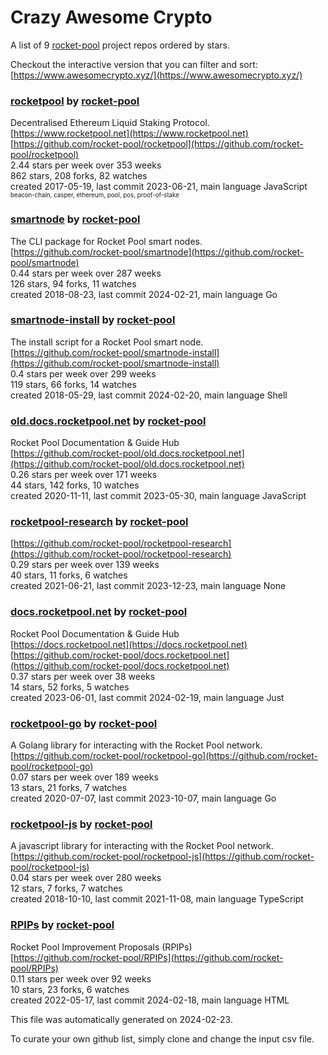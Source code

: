 # Crazy Awesome Crypto
A list of 9 [rocket-pool](https://github.com/rocket-pool) project repos ordered by stars.  

Checkout the interactive version that you can filter and sort: 
[https://www.awesomecrypto.xyz/](https://www.awesomecrypto.xyz/)  


### [rocketpool](https://github.com/rocket-pool/rocketpool) by [rocket-pool](https://github.com/rocket-pool)  
Decentralised Ethereum Liquid Staking Protocol.  
[https://www.rocketpool.net](https://www.rocketpool.net)  
[https://github.com/rocket-pool/rocketpool](https://github.com/rocket-pool/rocketpool)  
2.44 stars per week over 353 weeks  
862 stars, 208 forks, 82 watches  
created 2017-05-19, last commit 2023-06-21, main language JavaScript  
<sub><sup>beacon-chain, casper, ethereum, pool, pos, proof-of-stake</sup></sub>


### [smartnode](https://github.com/rocket-pool/smartnode) by [rocket-pool](https://github.com/rocket-pool)  
The CLI package for Rocket Pool smart nodes.  
[https://github.com/rocket-pool/smartnode](https://github.com/rocket-pool/smartnode)  
0.44 stars per week over 287 weeks  
126 stars, 94 forks, 11 watches  
created 2018-08-23, last commit 2024-02-21, main language Go  


### [smartnode-install](https://github.com/rocket-pool/smartnode-install) by [rocket-pool](https://github.com/rocket-pool)  
The install script for a Rocket Pool smart node.  
[https://github.com/rocket-pool/smartnode-install](https://github.com/rocket-pool/smartnode-install)  
0.4 stars per week over 299 weeks  
119 stars, 66 forks, 14 watches  
created 2018-05-29, last commit 2024-02-20, main language Shell  


### [old.docs.rocketpool.net](https://github.com/rocket-pool/old.docs.rocketpool.net) by [rocket-pool](https://github.com/rocket-pool)  
Rocket Pool Documentation & Guide Hub  
[https://github.com/rocket-pool/old.docs.rocketpool.net](https://github.com/rocket-pool/old.docs.rocketpool.net)  
0.26 stars per week over 171 weeks  
44 stars, 142 forks, 10 watches  
created 2020-11-11, last commit 2023-05-30, main language JavaScript  


### [rocketpool-research](https://github.com/rocket-pool/rocketpool-research) by [rocket-pool](https://github.com/rocket-pool)  
  
[https://github.com/rocket-pool/rocketpool-research](https://github.com/rocket-pool/rocketpool-research)  
0.29 stars per week over 139 weeks  
40 stars, 11 forks, 6 watches  
created 2021-06-21, last commit 2023-12-23, main language None  


### [docs.rocketpool.net](https://github.com/rocket-pool/docs.rocketpool.net) by [rocket-pool](https://github.com/rocket-pool)  
Rocket Pool Documentation & Guide Hub  
[https://docs.rocketpool.net](https://docs.rocketpool.net)  
[https://github.com/rocket-pool/docs.rocketpool.net](https://github.com/rocket-pool/docs.rocketpool.net)  
0.37 stars per week over 38 weeks  
14 stars, 52 forks, 5 watches  
created 2023-06-01, last commit 2024-02-19, main language Just  


### [rocketpool-go](https://github.com/rocket-pool/rocketpool-go) by [rocket-pool](https://github.com/rocket-pool)  
A Golang library for interacting with the Rocket Pool network.  
[https://github.com/rocket-pool/rocketpool-go](https://github.com/rocket-pool/rocketpool-go)  
0.07 stars per week over 189 weeks  
13 stars, 21 forks, 7 watches  
created 2020-07-07, last commit 2023-10-07, main language Go  


### [rocketpool-js](https://github.com/rocket-pool/rocketpool-js) by [rocket-pool](https://github.com/rocket-pool)  
A javascript library for interacting with the Rocket Pool network.  
[https://github.com/rocket-pool/rocketpool-js](https://github.com/rocket-pool/rocketpool-js)  
0.04 stars per week over 280 weeks  
12 stars, 7 forks, 7 watches  
created 2018-10-10, last commit 2021-11-08, main language TypeScript  


### [RPIPs](https://github.com/rocket-pool/RPIPs) by [rocket-pool](https://github.com/rocket-pool)  
Rocket Pool Improvement Proposals (RPIPs)  
[https://github.com/rocket-pool/RPIPs](https://github.com/rocket-pool/RPIPs)  
0.11 stars per week over 92 weeks  
10 stars, 23 forks, 6 watches  
created 2022-05-17, last commit 2024-02-18, main language HTML  


This file was automatically generated on 2024-02-23.  

To curate your own github list, simply clone and change the input csv file.  